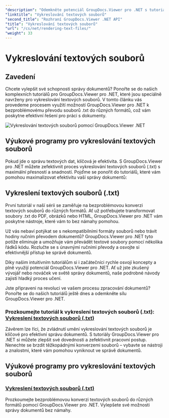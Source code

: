 ```yaml
---
"description": "Odemkněte potenciál GroupDocs.Viewer pro .NET s tutoriály o vykreslování textových souborů. Převeďte soubory .txt do různých formátů pro vylepšenou správu dokumentů."
"linktitle": "Vykreslování textových souborů"
"second_title": "Rozhraní GroupDocs.Viewer .NET API"
"title": "Vykreslování textových souborů"
"url": "/cs/net/rendering-text-files/"
"weight": 33
---
```


# Vykreslování textových souborů

## Zavedení

Chcete vylepšit své schopnosti správy dokumentů? Ponořte se do našich komplexních tutoriálů pro GroupDocs.Viewer pro .NET, které jsou speciálně navrženy pro vykreslování textových souborů. V tomto článku vás provedeme procesem využití možností GroupDocs.Viewer pro .NET k bezproblémovému převodu souborů .txt do různých formátů, což vám poskytne efektivní řešení pro práci s dokumenty.

![Vykreslování textových souborů pomocí GroupDocs.Viewer .NET](/viewer/rendering-text-files/image.png)

## Výukové programy pro vykreslování textových souborů

Pokud jde o správu textových dat, klíčová je efektivita. S GroupDocs.Viewer pro .NET můžete zefektivnit proces vykreslování textových souborů (.txt) s maximální přesností a snadností. Pojďme se ponořit do tutoriálů, které vám pomohou maximalizovat efektivitu vaší správy dokumentů:

## Vykreslení textových souborů (.txt)

První tutoriál v naší sérii se zaměřuje na bezproblémovou konverzi textových souborů do různých formátů. Ať už potřebujete transformovat soubory .txt do PDF, obrázků nebo HTML, GroupDocs.Viewer pro .NET vám poskytne nástroje, které vám to bez námahy pomohou. 

Už vás nebaví potýkat se s nekompatibilními formáty souborů nebo trávit hodiny ručním převodem dokumentů? GroupDocs.Viewer pro .NET tyto potíže eliminuje a umožňuje vám převádět textové soubory pomocí několika řádků kódu. Rozlučte se s únavnými ručními převody a osvojte si efektivnější přístup ke správě dokumentů.

Díky našim intuitivním tutoriálům si i začátečníci rychle osvojí koncepty a plně využijí potenciál GroupDocs.Viewer pro .NET. Ať už jste zkušený vývojář nebo nováček ve světě správy dokumentů, naše podrobné návody zajistí hladký proces učení.

Jste připraveni na revoluci ve vašem procesu zpracování dokumentů? Ponořte se do našich tutoriálů ještě dnes a odemkněte sílu GroupDocs.Viewer pro .NET.

### Prozkoumejte tutoriál k vykreslení textových souborů (.txt): [Vykreslení textových souborů (.txt)](./render-txt/)

Závěrem lze říci, že zvládnutí umění vykreslování textových souborů je klíčové pro efektivní správu dokumentů. S tutoriály GroupDocs.Viewer pro .NET si můžete zlepšit své dovednosti a zefektivnit pracovní postup. Nenechte se brzdit těžkopádnými konverzemi souborů – vybavte se nástroji a znalostmi, které vám pomohou vyniknout ve správě dokumentů.
## Výukové programy pro vykreslování textových souborů
### [Vykreslení textových souborů (.txt)](./render-txt/)
Prozkoumejte bezproblémovou konverzi textových souborů do různých formátů pomocí GroupDocs.Viewer pro .NET. Vylepšete své možnosti správy dokumentů bez námahy.